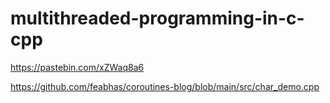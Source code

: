 # multithreaded-programming-in-c-cpp

https://pastebin.com/xZWaq8a6

https://github.com/feabhas/coroutines-blog/blob/main/src/char_demo.cpp
